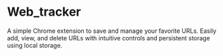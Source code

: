 # Web_tracker
A simple Chrome extension to save and manage your favorite URLs. Easily add, view, and delete URLs with intuitive controls and persistent storage using local storage.
